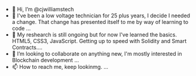 - 👋 Hi, I’m @cjwilliamstech
- 👀 I've been a low voltage technician for 25 plus years, I decide I needed a change. That change has presented itself to me by way of learning to code ...
- 🌱 My reshearch is still ongoing but for now I've learned the basics. HTML5, CSS3, JavaScript. Getting up to speed with Solidity and Smart Contracts....
- 💞️ I’m looking to collaborate on anything new, I'm mostly interested in Blockchain development ...
- 📫 How to reach me, keep lookinmg. ...

<!---
cjwilliamstech/cjwilliamstech is a ✨ special ✨ repository because its `README.md` (this file) appears on your GitHub profile.
You can click the Preview link to take a look at your changes.
--->
